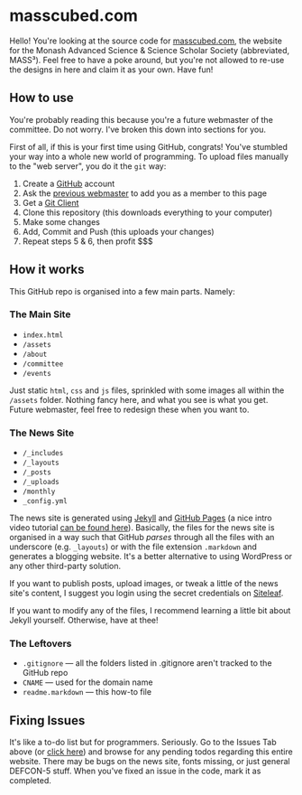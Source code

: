 # masscubed.com

Hello! You're looking at the source code for [masscubed.com](http://masscubed.com), the website for the Monash Advanced Science & Science Scholar Society (abbreviated, MASS³). Feel free to have a poke around, but you're not allowed to re-use the designs in here and claim it as your own. Have fun!

## How to use

You're probably reading this because you're a future webmaster of the committee. Do not worry. I've broken this down into sections for you.

First of all, if this is your first time using GitHub, congrats! You've stumbled your way into a whole new world of programming. To upload files manually to the "web server", you do it the `git` way:

1. Create a [GitHub](http://github.com) account
2. Ask the [previous webmaster](http://hanskek.com) to add you as a member to this page
3. Get a [Git Client](https://desktop.github.com)
4. Clone this repository (this downloads everything to your computer)
5. Make some changes
6. Add, Commit and Push (this uploads your changes)
7. Repeat steps 5 & 6, then profit $$$


## How it works

This GitHub repo is organised into a few main parts. Namely:

### The Main Site
- `index.html`
- `/assets`
- `/about`
- `/committee`
- `/events`

Just static `html`, `css` and `js` files, sprinkled with some images all within the `/assets` folder. Nothing fancy here, and what you see is what you get. Future webmaster, feel free to redesign these when you want to.

### The News Site

- `/_includes`
- `/_layouts`
- `/_posts`
- `/_uploads`
- `/monthly`
- `_config.yml`

The news site is generated using [Jekyll](https://jekyllrb.com) and [GitHub Pages](https://pages.github.com) (a nice intro video tutorial [can be found here](https://www.youtube.com/watch?v=nN6QuNqmAwk)). Basically, the files for the news site is organised in a way such that GitHub _parses_ through all the files with an underscore (e.g. `_layouts`) or with the file extension `.markdown` and generates a blogging website. It's a better alternative to using WordPress or any other third-party solution.

If you want to publish posts, upload images, or tweak a little of the news site's content, I suggest you login using the secret credentials on [Siteleaf](http://manage.siteleaf.com).

If you want to modify any of the files, I recommend learning a little bit about Jekyll yourself. Otherwise, have at thee!

### The Leftovers

- `.gitignore` — all the folders listed in .gitignore aren't tracked to the GitHub repo
- `CNAME` — used for the domain name
- `readme.markdown` — this how-to file


## Fixing Issues

It's like a to-do list but for programmers. Seriously. Go to the Issues Tab above (or [click here](/issues)) and browse for any pending todos regarding this entire website. There may be bugs on the news site, fonts missing, or just general DEFCON-5 stuff. When you've fixed an issue in the code, mark it as completed.
